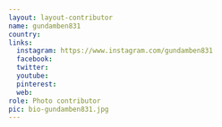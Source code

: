 ```yaml
---
layout: layout-contributor
name: gundamben831
country: 
links:
  instagram: https://www.instagram.com/gundamben831
  facebook:
  twitter: 
  youtube:
  pinterest: 
  web:
role: Photo contributor
pic: bio-gundamben831.jpg
---
```

